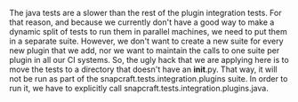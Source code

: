 The java tests are a slower than the rest of the plugin integration
tests. For that reason, and because we currently don't have a good way to make
a dynamic split of tests to run them in parallel machines, we need to put them
in a separate suite.
However, we don't want to create a new suite for every new plugin that we add,
nor we want to maintain the calls to one suite per plugin in all our CI
systems.
So, the ugly hack that we are applying here is to move the tests to a
directory that doesn't have an __init__.py. That way, it will not be run as
part of the snapcraft.tests.integration.plugins suite. In order to run it,
we have to explicitly call snapcraft.tests.integration.plugins.java.
